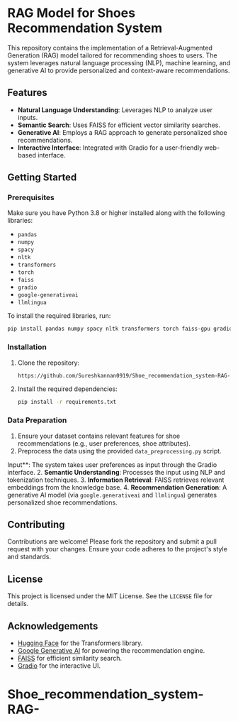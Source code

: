 # RAG Model for Shoes Recommendation System

This repository contains the implementation of a Retrieval-Augmented Generation (RAG) model tailored for recommending shoes to users. The system leverages natural language processing (NLP), machine learning, and generative AI to provide personalized and context-aware recommendations.

## Features
- **Natural Language Understanding**: Leverages NLP to analyze user inputs.
- **Semantic Search**: Uses FAISS for efficient vector similarity searches.
- **Generative AI**: Employs a RAG approach to generate personalized shoe recommendations.
- **Interactive Interface**: Integrated with Gradio for a user-friendly web-based interface.



## Getting Started

### Prerequisites
Make sure you have Python 3.8 or higher installed along with the following libraries:
- `pandas`
- `numpy`
- `spacy`
- `nltk`
- `transformers`
- `torch`
- `faiss`
- `gradio`
- `google-generativeai`
- `llmlingua`

To install the required libraries, run:
```bash
pip install pandas numpy spacy nltk transformers torch faiss-gpu gradio google-generativeai llmlingua
```

### Installation
1. Clone the repository:
   ```bash
   https://github.com/Sureshkannan0919/Shoe_recommendation_system-RAG-.git
   ```
2. Install the required dependencies:
   ```bash
   pip install -r requirements.txt
   ```

### Data Preparation
1. Ensure your dataset contains relevant features for shoe recommendations (e.g., user preferences, shoe attributes).
2. Preprocess the data using the provided `data_preprocessing.py` script.

 Input**: The system takes user preferences as input through the Gradio interface.
2. **Semantic Understanding**: Processes the input using NLP and tokenization techniques.
3. **Information Retrieval**: FAISS retrieves relevant embeddings from the knowledge base.
4. **Recommendation Generation**: A generative AI model (via `google.generativeai` and `llmlingua`) generates personalized shoe recommendations.

## Contributing
Contributions are welcome! Please fork the repository and submit a pull request with your changes. Ensure your code adheres to the project's style and standards.

## License
This project is licensed under the MIT License. See the `LICENSE` file for details.

## Acknowledgements
- [Hugging Face](https://huggingface.co/) for the Transformers library.
- [Google Generative AI](https://ai.google/) for powering the recommendation engine.
- [FAISS](https://faiss.ai/) for efficient similarity search.
- [Gradio](https://gradio.app/) for the interactive UI.
# Shoe_recommendation_system-RAG-
